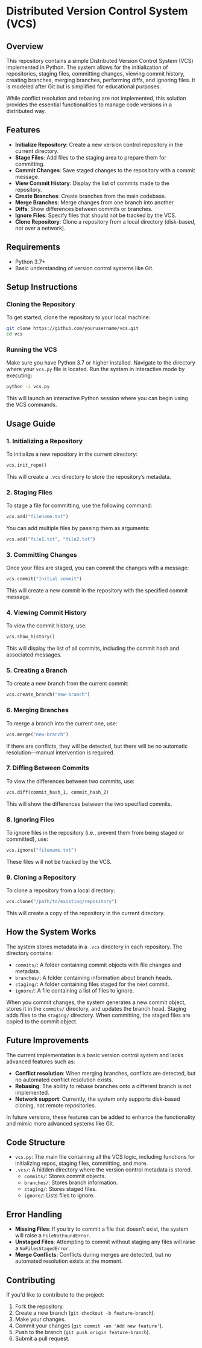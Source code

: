 # Distributed Version Control System (VCS)

## Overview

This repository contains a simple Distributed Version Control System (VCS) implemented in Python. The system allows for the initialization of repositories, staging files, committing changes, viewing commit history, creating branches, merging branches, performing diffs, and ignoring files. It is modeled after Git but is simplified for educational purposes.

While conflict resolution and rebasing are not implemented, this solution provides the essential functionalities to manage code versions in a distributed way.

## Features

- **Initialize Repository**: Create a new version control repository in the current directory.
- **Stage Files**: Add files to the staging area to prepare them for committing.
- **Commit Changes**: Save staged changes to the repository with a commit message.
- **View Commit History**: Display the list of commits made to the repository.
- **Create Branches**: Create branches from the main codebase.
- **Merge Branches**: Merge changes from one branch into another.
- **Diffs**: Show differences between commits or branches.
- **Ignore Files**: Specify files that should not be tracked by the VCS.
- **Clone Repository**: Clone a repository from a local directory (disk-based, not over a network).

## Requirements

- Python 3.7+
- Basic understanding of version control systems like Git.

## Setup Instructions

### Cloning the Repository

To get started, clone the repository to your local machine:

```bash
git clone https://github.com/yourusername/vcs.git
cd vcs
```

### Running the VCS

Make sure you have Python 3.7 or higher installed. Navigate to the directory where your `vcs.py` file is located. Run the system in interactive mode by executing:

```bash
python -i vcs.py
```

This will launch an interactive Python session where you can begin using the VCS commands.

## Usage Guide

### 1. Initializing a Repository

To initialize a new repository in the current directory:

```python
vcs.init_repo()
```

This will create a `.vcs` directory to store the repository’s metadata.

### 2. Staging Files

To stage a file for committing, use the following command:

```python
vcs.add("filename.txt")
```

You can add multiple files by passing them as arguments:

```python
vcs.add("file1.txt", "file2.txt")
```

### 3. Committing Changes

Once your files are staged, you can commit the changes with a message:

```python
vcs.commit("Initial commit")
```

This will create a new commit in the repository with the specified commit message.

### 4. Viewing Commit History

To view the commit history, use:

```python
vcs.show_history()
```

This will display the list of all commits, including the commit hash and associated messages.

### 5. Creating a Branch

To create a new branch from the current commit:

```python
vcs.create_branch("new-branch")
```

### 6. Merging Branches

To merge a branch into the current one, use:

```python
vcs.merge("new-branch")
```

If there are conflicts, they will be detected, but there will be no automatic resolution—manual intervention is required.

### 7. Diffing Between Commits

To view the differences between two commits, use:

```python
vcs.diff(commit_hash_1, commit_hash_2)
```

This will show the differences between the two specified commits.

### 8. Ignoring Files

To ignore files in the repository (i.e., prevent them from being staged or committed), use:

```python
vcs.ignore("filename.txt")
```

These files will not be tracked by the VCS.

### 9. Cloning a Repository

To clone a repository from a local directory:

```python
vcs.clone("/path/to/existing/repository")
```

This will create a copy of the repository in the current directory.

## How the System Works

The system stores metadata in a `.vcs` directory in each repository. The directory contains:

- `commits/`: A folder containing commit objects with file changes and metadata.
- `branches/`: A folder containing information about branch heads.
- `staging/`: A folder containing files staged for the next commit.
- `ignore/`: A file containing a list of files to ignore.

When you commit changes, the system generates a new commit object, stores it in the `commits/` directory, and updates the branch head. Staging adds files to the `staging/` directory. When committing, the staged files are copied to the commit object.

## Future Improvements

The current implementation is a basic version control system and lacks advanced features such as:

- **Conflict resolution**: When merging branches, conflicts are detected, but no automated conflict resolution exists.
- **Rebasing**: The ability to rebase branches onto a different branch is not implemented.
- **Network support**: Currently, the system only supports disk-based cloning, not remote repositories.

In future versions, these features can be added to enhance the functionality and mimic more advanced systems like Git.

## Code Structure

- `vcs.py`: The main file containing all the VCS logic, including functions for initializing repos, staging files, committing, and more.
- `.vcs/`: A hidden directory where the version control metadata is stored.
    - `commits/`: Stores commit objects.
    - `branches/`: Stores branch information.
    - `staging/`: Stores staged files.
    - `ignore/`: Lists files to ignore.

## Error Handling

- **Missing Files**: If you try to commit a file that doesn’t exist, the system will raise a `FileNotFoundError`.
- **Unstaged Files**: Attempting to commit without staging any files will raise a `NoFilesStagedError`.
- **Merge Conflicts**: Conflicts during merges are detected, but no automated resolution exists at the moment.

## Contributing

If you'd like to contribute to the project:

1. Fork the repository.
2. Create a new branch (`git checkout -b feature-branch`).
3. Make your changes.
4. Commit your changes (`git commit -am 'Add new feature'`).
5. Push to the branch (`git push origin feature-branch`).
6. Submit a pull request.
